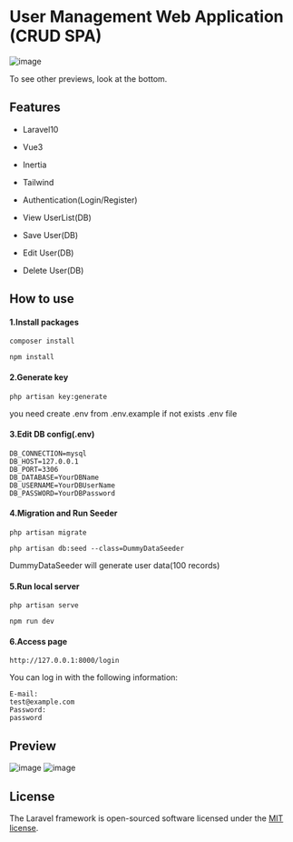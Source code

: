 # User Management Web Application (CRUD SPA)
![image](https://github.com/xignp/laravel10-vue3-inertia-example/assets/51684013/e3d634ff-86c5-4186-88ee-900d80da8ba4)

To see other previews, look at the bottom.

## Features
- Laravel10
- Vue3
- Inertia
- Tailwind

- Authentication(Login/Register)
- View UserList(DB)
- Save User(DB)
- Edit User(DB)
- Delete User(DB)

## How to use

#### 1.Install packages
```
composer install
```

```
npm install
```

#### 2.Generate key
```
php artisan key:generate
```
you need create .env from .env.example if not exists .env file

#### 3.Edit DB config(.env)
```
DB_CONNECTION=mysql
DB_HOST=127.0.0.1
DB_PORT=3306
DB_DATABASE=YourDBName
DB_USERNAME=YourDBUserName
DB_PASSWORD=YourDBPassword
```

#### 4.Migration and Run Seeder
```
php artisan migrate
```

```
php artisan db:seed --class=DummyDataSeeder
```

DummyDataSeeder will generate user data(100 records)

#### 5.Run local server
```
php artisan serve
```

```
npm run dev
```

#### 6.Access page
```
http://127.0.0.1:8000/login
```

You can log in with the following information:
```
E-mail:
test@example.com
Password:
password 
```

## Preview
![image](https://github.com/xignp/laravel10-vue3-inertia-example/assets/51684013/a0ba25ab-e70c-44e1-ae94-f92280672301)
![image](https://github.com/xignp/laravel10-vue3-inertia-example/assets/51684013/fc053f71-648f-455c-a828-88b9004eb94b)



## License

The Laravel framework is open-sourced software licensed under the [MIT license](https://opensource.org/licenses/MIT).
